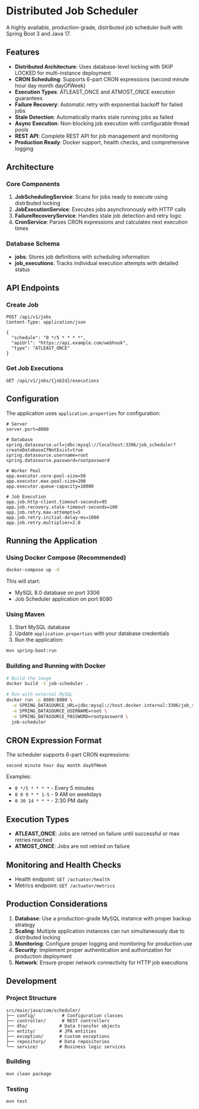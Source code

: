 # Distributed Job Scheduler

A highly available, production-grade, distributed job scheduler built with Spring Boot 3 and Java 17.

## Features

- **Distributed Architecture**: Uses database-level locking with SKIP LOCKED for multi-instance deployment
- **CRON Scheduling**: Supports 6-part CRON expressions (second minute hour day month dayOfWeek)
- **Execution Types**: ATLEAST_ONCE and ATMOST_ONCE execution guarantees
- **Failure Recovery**: Automatic retry with exponential backoff for failed jobs
- **Stale Detection**: Automatically marks stale running jobs as failed
- **Async Execution**: Non-blocking job execution with configurable thread pools
- **REST API**: Complete REST API for job management and monitoring
- **Production Ready**: Docker support, health checks, and comprehensive logging

## Architecture

### Core Components

1. **JobSchedulingService**: Scans for jobs ready to execute using distributed locking
2. **JobExecutionService**: Executes jobs asynchronously with HTTP calls
3. **FailureRecoveryService**: Handles stale job detection and retry logic
4. **CronService**: Parses CRON expressions and calculates next execution times

### Database Schema

- **jobs**: Stores job definitions with scheduling information
- **job_executions**: Tracks individual execution attempts with detailed status

## API Endpoints

### Create Job
```http
POST /api/v1/jobs
Content-Type: application/json

{
  "schedule": "0 */5 * * * *",
  "apiUrl": "https://api.example.com/webhook",
  "type": "ATLEAST_ONCE"
}
```

### Get Job Executions
```http
GET /api/v1/jobs/{jobId}/executions
```

## Configuration

The application uses `application.properties` for configuration:

```properties
# Server
server.port=8080

# Database
spring.datasource.url=jdbc:mysql://localhost:3306/job_scheduler?createDatabaseIfNotExist=true
spring.datasource.username=root
spring.datasource.password=rootpassword

# Worker Pool
app.executor.core-pool-size=50
app.executor.max-pool-size=200
app.executor.queue-capacity=10000

# Job Execution
app.job.http-client.timeout-seconds=95
app.job.recovery.stale-timeout-seconds=100
app.job.retry.max-attempts=5
app.job.retry.initial-delay-ms=1000
app.job.retry.multiplier=2.0
```

## Running the Application

### Using Docker Compose (Recommended)

```bash
docker-compose up -d
```

This will start:
- MySQL 8.0 database on port 3306
- Job Scheduler application on port 8080

### Using Maven

1. Start MySQL database
2. Update `application.properties` with your database credentials
3. Run the application:

```bash
mvn spring-boot:run
```

### Building and Running with Docker

```bash
# Build the image
docker build -t job-scheduler .

# Run with external MySQL
docker run -p 8080:8080 \
  -e SPRING_DATASOURCE_URL=jdbc:mysql://host.docker.internal:3306/job_scheduler \
  -e SPRING_DATASOURCE_USERNAME=root \
  -e SPRING_DATASOURCE_PASSWORD=rootpassword \
  job-scheduler
```

## CRON Expression Format

The scheduler supports 6-part CRON expressions:
```
second minute hour day month dayOfWeek
```

Examples:
- `0 */5 * * * *` - Every 5 minutes
- `0 0 9 * * 1-5` - 9 AM on weekdays
- `0 30 14 * * *` - 2:30 PM daily

## Execution Types

- **ATLEAST_ONCE**: Jobs are retried on failure until successful or max retries reached
- **ATMOST_ONCE**: Jobs are not retried on failure

## Monitoring and Health Checks

- Health endpoint: `GET /actuator/health`
- Metrics endpoint: `GET /actuator/metrics`

## Production Considerations

1. **Database**: Use a production-grade MySQL instance with proper backup strategy
2. **Scaling**: Multiple application instances can run simultaneously due to distributed locking
3. **Monitoring**: Configure proper logging and monitoring for production use
4. **Security**: Implement proper authentication and authorization for production deployment
5. **Network**: Ensure proper network connectivity for HTTP job executions

## Development

### Project Structure
```
src/main/java/com/scheduler/
├── config/          # Configuration classes
├── controller/      # REST controllers
├── dto/            # Data transfer objects
├── entity/         # JPA entities
├── exception/      # Custom exceptions
├── repository/     # Data repositories
└── service/        # Business logic services
```

### Building
```bash
mvn clean package
```

### Testing
```bash
mvn test
```
